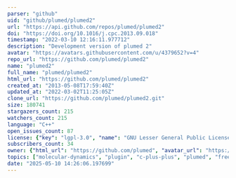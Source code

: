 ```yaml
---
parser: "github"
uid: "github/plumed/plumed2"
url: "https://api.github.com/repos/plumed/plumed2"
doi: "https://doi.org/10.1016/j.cpc.2013.09.018"
timestamp: "2022-03-10 12:16:11.977712"
description: "Development version of plumed 2"
avatar: "https://avatars.githubusercontent.com/u/4379652?v=4"
repo_url: "https://github.com/plumed/plumed2"
name: "plumed2"
full_name: "plumed/plumed2"
html_url: "https://github.com/plumed/plumed2"
created_at: "2013-05-08T17:59:40Z"
updated_at: "2022-03-02T11:25:05Z"
clone_url: "https://github.com/plumed/plumed2.git"
size: 180741
stargazers_count: 215
watchers_count: 215
language: "C++"
open_issues_count: 87
license: {"key": "lgpl-3.0", "name": "GNU Lesser General Public License v3.0", "spdx_id": "LGPL-3.0", "url": "https://api.github.com/licenses/lgpl-3.0", "node_id": "MDc6TGljZW5zZTEy"}
subscribers_count: 34
owner: {"html_url": "https://github.com/plumed", "avatar_url": "https://avatars.githubusercontent.com/u/4379652?v=4", "login": "plumed", "type": "Organization"}
topics: ["molecular-dynamics", "plugin", "c-plus-plus", "plumed", "free-energy", "plumed2", "enhanced-sampling", "trajectory-analysis"]
date: "2025-05-10 14:26:06.197699"
---
```

